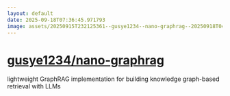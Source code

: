 ```yaml
---
layout: default
date: 2025-09-18T07:36:45.971793
image: assets/20250915T232125361--gusye1234--nano-graphrag--20250918T042949939--cropped.png
---
```


# [gusye1234/nano-graphrag](https://github.com/gusye1234/nano-graphrag)

lightweight GraphRAG implementation for building knowledge graph-based retrieval with LLMs
